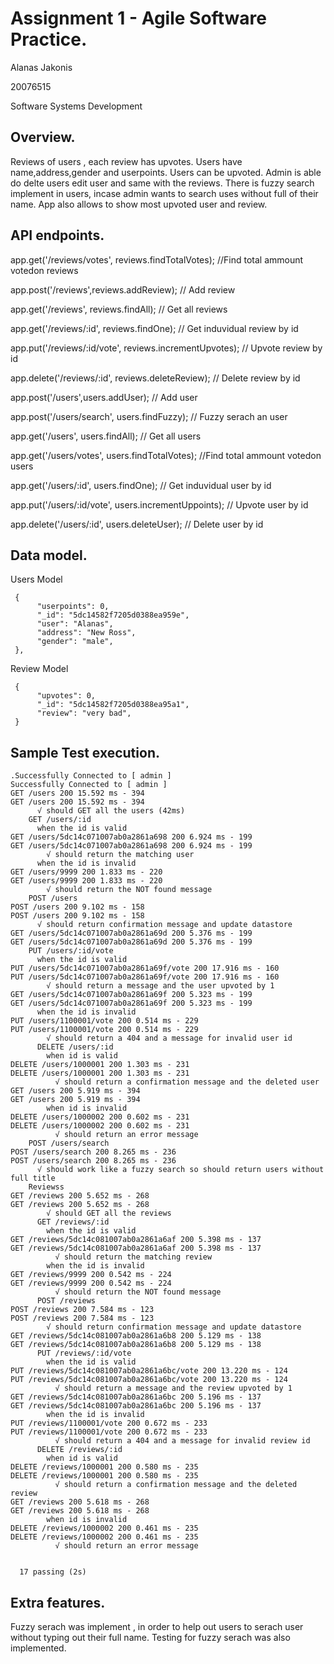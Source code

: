 # Assignment 1 - Agile Software Practice.

Alanas Jakonis

20076515

Software Systems Development

## Overview.

Reviews of users , each review has upvotes. Users have name,address,gender and userpoints. Users can be upvoted. Admin is able do delte users edit user and same with the reviews. There is fuzzy search implement in users, incase admin wants to search uses without full of their name. App also allows to show most upvoted user and review.

## API endpoints.

app.get('/reviews/votes', reviews.findTotalVotes); //Find total ammount votedon reviews

app.post('/reviews',reviews.addReview); // Add review

app.get('/reviews', reviews.findAll); // Get all reviews

app.get('/reviews/:id', reviews.findOne); // Get induvidual review by id

app.put('/reviews/:id/vote', reviews.incrementUpvotes); // Upvote review by id

app.delete('/reviews/:id', reviews.deleteReview);  // Delete review by id


app.post('/users',users.addUser); // Add user

app.post('/users/search', users.findFuzzy); // Fuzzy serach an user

app.get('/users', users.findAll); // Get all users

app.get('/users/votes', users.findTotalVotes); //Find total ammount votedon users

app.get('/users/:id', users.findOne); // Get induvidual user by id

app.put('/users/:id/vote', users.incrementUppoints); // Upvote user by id

app.delete('/users/:id', users.deleteUser); // Delete user by id

## Data model.

Users Model

     {
          "userpoints": 0,
          "_id": "5dc14582f7205d0388ea959e",
          "user": "Alanas",
          "address": "New Ross",
          "gender": "male",
     },

Review Model

     {
          "upvotes": 0,
          "_id": "5dc14582f7205d0388ea95a1",
          "review": "very bad",
     }


## Sample Test execution.
~~~
.Successfully Connected to [ admin ]
Successfully Connected to [ admin ]
GET /users 200 15.592 ms - 394
GET /users 200 15.592 ms - 394
      √ should GET all the users (42ms)
    GET /users/:id
      when the id is valid
GET /users/5dc14c071007ab0a2861a698 200 6.924 ms - 199
GET /users/5dc14c071007ab0a2861a698 200 6.924 ms - 199
        √ should return the matching user
      when the id is invalid
GET /users/9999 200 1.833 ms - 220
GET /users/9999 200 1.833 ms - 220
        √ should return the NOT found message
    POST /users
POST /users 200 9.102 ms - 158
POST /users 200 9.102 ms - 158
      √ should return confirmation message and update datastore
GET /users/5dc14c071007ab0a2861a69d 200 5.376 ms - 199
GET /users/5dc14c071007ab0a2861a69d 200 5.376 ms - 199
    PUT /users/:id/vote
      when the id is valid
PUT /users/5dc14c071007ab0a2861a69f/vote 200 17.916 ms - 160
PUT /users/5dc14c071007ab0a2861a69f/vote 200 17.916 ms - 160
        √ should return a message and the user upvoted by 1
GET /users/5dc14c071007ab0a2861a69f 200 5.323 ms - 199
GET /users/5dc14c071007ab0a2861a69f 200 5.323 ms - 199
      when the id is invalid
PUT /users/1100001/vote 200 0.514 ms - 229
PUT /users/1100001/vote 200 0.514 ms - 229
        √ should return a 404 and a message for invalid user id
      DELETE /users/:id
        when id is valid
DELETE /users/1000001 200 1.303 ms - 231
DELETE /users/1000001 200 1.303 ms - 231
          √ should return a confirmation message and the deleted user
GET /users 200 5.919 ms - 394
GET /users 200 5.919 ms - 394
        when id is invalid
DELETE /users/1000002 200 0.602 ms - 231
DELETE /users/1000002 200 0.602 ms - 231
          √ should return an error message
    POST /users/search
POST /users/search 200 8.265 ms - 236
POST /users/search 200 8.265 ms - 236
      √ should work like a fuzzy search so should return users without full title 
    Reviewss
GET /reviews 200 5.652 ms - 268
GET /reviews 200 5.652 ms - 268
        √ should GET all the reviews
      GET /reviews/:id
        when the id is valid
GET /reviews/5dc14c081007ab0a2861a6af 200 5.398 ms - 137
GET /reviews/5dc14c081007ab0a2861a6af 200 5.398 ms - 137
          √ should return the matching review
        when the id is invalid
GET /reviews/9999 200 0.542 ms - 224
GET /reviews/9999 200 0.542 ms - 224
          √ should return the NOT found message
      POST /reviews
POST /reviews 200 7.584 ms - 123
POST /reviews 200 7.584 ms - 123
        √ should return confirmation message and update datastore
GET /reviews/5dc14c081007ab0a2861a6b8 200 5.129 ms - 138
GET /reviews/5dc14c081007ab0a2861a6b8 200 5.129 ms - 138
      PUT /reviews/:id/vote
        when the id is valid
PUT /reviews/5dc14c081007ab0a2861a6bc/vote 200 13.220 ms - 124
PUT /reviews/5dc14c081007ab0a2861a6bc/vote 200 13.220 ms - 124
          √ should return a message and the review upvoted by 1
GET /reviews/5dc14c081007ab0a2861a6bc 200 5.196 ms - 137
GET /reviews/5dc14c081007ab0a2861a6bc 200 5.196 ms - 137
        when the id is invalid
PUT /reviews/1100001/vote 200 0.672 ms - 233
PUT /reviews/1100001/vote 200 0.672 ms - 233
          √ should return a 404 and a message for invalid review id
      DELETE /reviews/:id
        when id is valid
DELETE /reviews/1000001 200 0.580 ms - 235
DELETE /reviews/1000001 200 0.580 ms - 235
          √ should return a confirmation message and the deleted review
GET /reviews 200 5.618 ms - 268
GET /reviews 200 5.618 ms - 268
        when id is invalid
DELETE /reviews/1000002 200 0.461 ms - 235
DELETE /reviews/1000002 200 0.461 ms - 235
          √ should return an error message


  17 passing (2s)
~~~

## Extra features.

Fuzzy serach was implement , in order to help out users to serach user without typing out their full name. Testing for fuzzy serach was also implemented.
